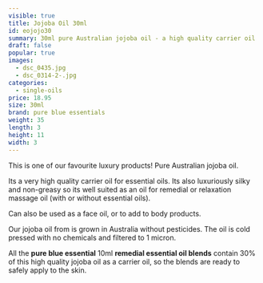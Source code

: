 ```yaml
---
visible: true
title: Jojoba Oil 30ml
id: eojojo30
summary: 30ml pure Australian jojoba oil - a high quality carrier oil
draft: false
popular: true
images:
  - dsc_0435.jpg
  - dsc_0314-2-.jpg
categories:
  - single-oils
price: 18.95
size: 30ml
brand: pure blue essentials
weight: 35
length: 3
height: 11
width: 3
---
```

This is one of our favourite luxury products! Pure Australian jojoba oil.

Its a very high quality carrier oil for essential oils.  Its also luxuriously silky and non-greasy so its well suited as an oil for remedial or relaxation massage oil (with or without essential oils).

Can also be used as a face oil, or to add to body products.

Our jojoba oil from is grown in Australia without pesticides.  The oil is cold pressed with no chemicals and filtered to 1 micron. 

All the **pure blue essential** 10ml **remedial essential oil blends** contain 30% of this high quality jojoba oil as a carrier oil, so the blends are ready to safely apply to the skin.